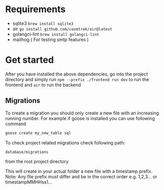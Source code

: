 # Requirements

- sqlite3 `brew install sqlite3`
- air `go install github.com/cosmtrek/air@latest`
- golangci-lint `brew install golangci-lint`
- mailhog ( For testing smtp features )

# Get started

After you have installed the above dependencies,
go into the project directory and simply run `npm --prefix ./frontend run dev` to run the frontend
and `air` to run the backend

## Migrations

To create a migration you should only create a new file with an increasing running number.
For example if goose is installed you can use following command

```sh
goose create my_new_table sql
```

To check project related migrations check following path:

```sh
database/migrations
```

from the root project directory

This will create in your actual folder a new file with a timestamp prefix.
Note: Any file prefix must differ and be in the correct order e.g. 1,2,3... or timestampMMHHss1...
